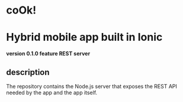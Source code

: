 # coOk!
Hybrid mobile app built in Ionic 
================================

**version 0.1.0 feature REST server** 

description
-----------

The repository contains the Node.js server that exposes the REST API needed by the app and the app itself. 
